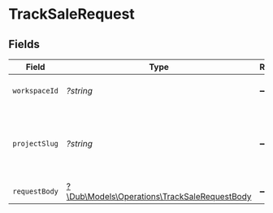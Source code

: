 # TrackSaleRequest


## Fields

| Field                                                                                           | Type                                                                                            | Required                                                                                        | Description                                                                                     |
| ----------------------------------------------------------------------------------------------- | ----------------------------------------------------------------------------------------------- | ----------------------------------------------------------------------------------------------- | ----------------------------------------------------------------------------------------------- |
| `workspaceId`                                                                                   | *?string*                                                                                       | :heavy_minus_sign:                                                                              | The ID of the workspace.                                                                        |
| `projectSlug`                                                                                   | *?string*                                                                                       | :heavy_minus_sign:                                                                              | The slug of the project. This field is deprecated – use `workspaceId` instead.                  |
| `requestBody`                                                                                   | [?\Dub\Models\Operations\TrackSaleRequestBody](../../Models/Operations/TrackSaleRequestBody.md) | :heavy_minus_sign:                                                                              | N/A                                                                                             |